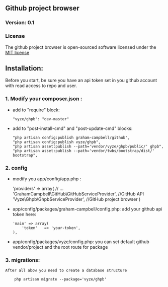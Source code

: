 ## Github project browser

### Version: 0.1

### License

The github project browser is open-sourced software licensed under the [MIT license](http://opensource.org/licenses/MIT)


## Installation:

Before you start, be sure you have an api token set in you github account with read access to repo and user.

### 1. Modify your composer.json :
	
-	add to "require" block:

	    "vyze/ghpb": "dev-master"

- 	add to "post-install-cmd" and "post-update-cmd" blocks:
	
        "php artisan config:publish graham-campbell/github",
        "php artisan config:publish vyze/ghpb",
        "php artisan asset:publish --path='vendor/vyze/ghpb/public/' ghpb",
        "php artisan asset:publish --path='vendor/twbs/bootstrap/dist/' bootstrap",

### 2. config

-    modify you app/config/app.php :
	
        'providers' => array(
        // ...
         'GrahamCampbell\GitHub\GitHubServiceProvider', //GitHub API
         'Vyze\Ghpb\GhpbServiceProvider', //GitHub project browser
        )

-   app/config/packages/graham-campbell/config.php:
	add your github api token here:
       
        'main' => array(
            'token'   => 'your-token',
        ), 

-   app/config/packages/vyze/config.php:
	you can set default github vendor/project and the root route for package

### 3. migrations:
	After all abow you need to create a database structure
	
	    php artisan migrate --package='vyze/ghpb'
